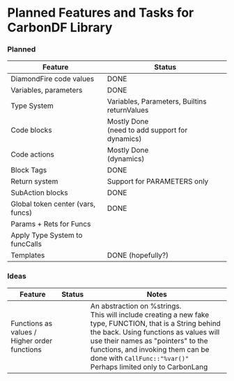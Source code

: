 # Planned Features and Tasks for CarbonDF Library

### Planned
| **Feature**                       | **Status**                                         |
|-----------------------------------|----------------------------------------------------|
| DiamondFire code values           | DONE                                               |
| Variables, parameters             | DONE                                               |
| Type System                       | Variables, Parameters, Builtins returnValues       |
| Code blocks                       | Mostly Done<br/>(need to add support for dynamics) |
| Code actions                      | Mostly Done<br/>(dynamics)                         |
| Block Tags                        | DONE                                               |
| Return system                     | Support for PARAMETERS only                        |
| SubAction blocks                  | DONE                                               |
| Global token center (vars, funcs) | DONE                                               |
| Params + Rets for Funcs           |                                                    |
| Apply Type System to funcCalls    |                                                    |
| Templates                         | DONE (hopefully?)                                  |

### Ideas
| **Feature**                                  | **Status** | **Notes**                                                                                                                                                                                                                                                                                             |
|----------------------------------------------|------------|-------------------------------------------------------------------------------------------------------------------------------------------------------------------------------------------------------------------------------------------------------------------------------------------------------|
| Functions as values / Higher order functions |            | An abstraction on %strings.<br/>This will include creating a new fake type, FUNCTION, that is a String behind the back. Using functions as values will use their names as "pointers" to the functions, and invoking them can be done with `CallFunc::"%var()"`<br/>Perhaps limited only to CarbonLang | 